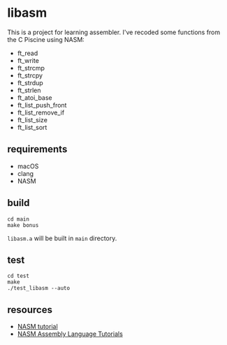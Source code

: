 # libasm

This is a project for learning assembler. I've recoded some functions from the C Piscine using NASM: 
* ft_read
* ft_write
* ft_strcmp
* ft_strcpy
* ft_strdup
* ft_strlen
* ft_atoi_base
* ft_list_push_front
* ft_list_remove_if
* ft_list_size
* ft_list_sort

## requirements

* macOS
* clang
* NASM

## build

```shell
cd main
make bonus
```

`libasm.a` will be built in `main` directory.

## test

```shell
cd test
make
./test_libasm --auto
```

## resources

* [NASM tutorial](https://cs.lmu.edu/~ray/notes/nasmtutorial/)
* [NASM Assembly Language Tutorials](https://asmtutor.com)
